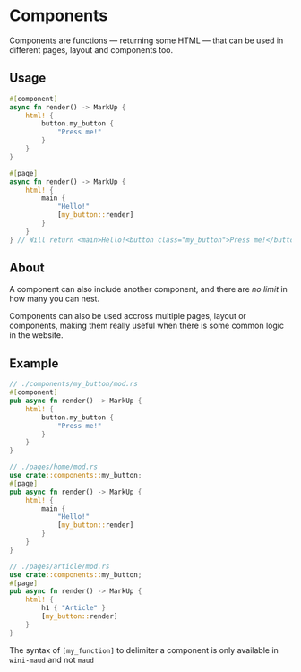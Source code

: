 # Components

Components are functions — returning some HTML — that can be used in different pages, layout and components too.

## Usage
```rs
#[component]
async fn render() -> MarkUp {
    html! {
        button.my_button {
            "Press me!"
        }
    }
}

#[page]
async fn render() -> MarkUp {
    html! {
        main {
            "Hello!"
            [my_button::render]
        }
    }
} // Will return <main>Hello!<button class="my_button">Press me!</button></main>
```

## About

A component can also include another component, and there are _no limit_ in how many you can nest.

Components can also be used accross multiple pages, layout or components, making them really useful when there is some common logic in the website.


## Example

```rs
// ./components/my_button/mod.rs
#[component]
pub async fn render() -> MarkUp {
    html! {
        button.my_button {
            "Press me!"
        }
    }
}

// ./pages/home/mod.rs
use crate::components::my_button;
#[page]
pub async fn render() -> MarkUp {
    html! {
        main {
            "Hello!"
            [my_button::render]
        }
    }
}

// ./pages/article/mod.rs
use crate::components::my_button;
#[page]
pub async fn render() -> MarkUp {
    html! {
        h1 { "Article" }
        [my_button::render]
    }
}
```

<div class="note">

The syntax of `[my_function]` to delimiter a component is only available in `wini-maud` and not `maud`

</div>
